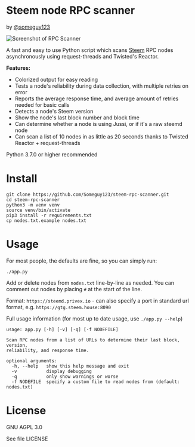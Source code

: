 # Steem node RPC scanner

by [@someguy123](https://steemit.com/@someguy123)

![Screenshot of RPC Scanner](https://i.imgur.com/B9EShPn.png)

A fast and easy to use Python script which scans [Steem](https://www.steem.io) RPC nodes
asynchronously using request-threads and Twisted's Reactor.

**Features:**

 - Colorized output for easy reading
 - Tests a node's reliability during data collection, with multiple retries on error
 - Reports the average response time, and average amount of retries needed for basic calls
 - Detects a node's Steem version
 - Show the node's last block number and block time
 - Can determine whether a node is using Jussi, or if it's a raw steemd node
 - Can scan a list of 10 nodes in as little as 20 seconds thanks to Twisted Reactor + request-threads 

Python 3.7.0 or higher recommended

# Install

```
git clone https://github.com/Someguy123/steem-rpc-scanner.git
cd steem-rpc-scanner
python3 -m venv venv
source venv/bin/activate
pip3 install -r requirements.txt
cp nodes.txt.example nodes.txt
```

# Usage

For most people, the defaults are fine, so you can simply run:

```
./app.py
```

Add or delete nodes from `nodes.txt` line-by-line as needed. You can comment out nodes by placing `#` at the start of the line.

Format: `https://steemd.privex.io` - can also specify a port in standard url format, e.g. `https://gtg.steem.house:8090`


Full usage information (for most up to date usage, use `./app.py --help`)

```
usage: app.py [-h] [-v] [-q] [-f NODEFILE]

Scan RPC nodes from a list of URLs to determine their last block, version,
reliability, and response time.

optional arguments:
  -h, --help   show this help message and exit
  -v           display debugging
  -q           only show warnings or worse
  -f NODEFILE  specify a custom file to read nodes from (default: nodes.txt)
```

# License

GNU AGPL 3.0

See file LICENSE